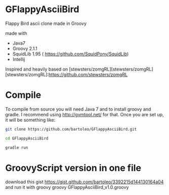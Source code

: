 GFlappyAsciiBird
==========
Flappy Bird ascii clone made in Groovy

made with 
* Java7
* Groovy 2.1.1
* SquidLib 1.95 ( https://github.com/SquidPony/SquidLib)
* Intellij

Inspired and heavily based on [stewsters/zomgRL][stewsters/zomgRL]
[stewsters/zomgRL]:https://github.com/stewsters/zomgRL

Compile
=======
To compile from source you will need Java 7 and to install groovy and gradle.  I recommend using http://gvmtool.net/ for that.
Once you are set up, it will be something like:

```bash
git clone https://github.com/bartoleo/GFlappyAsciiBird.git

cd GFlappyAsciiBird

gradle run
```

GroovyScript version in one file
=================================
download this gist https://gist.github.com/bartoleo/3392215d144130164a04
and run it with groovy
groovy GFlappyAsciiBird_v1.0.groovy
